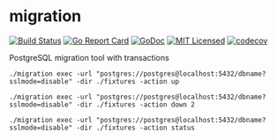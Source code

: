# migration
[![Build Status](https://travis-ci.org/gosidekick/migration.svg?branch=master)](https://travis-ci.org/gosidekick/migration)
[![Go Report Card](https://goreportcard.com/badge/github.com/gosidekick/migration)](https://goreportcard.com/report/github.com/gosidekick/migration/v2)
[![GoDoc](https://godoc.org/github.com/gosidekick/migration?status.png)](https://godoc.org/github.com/gosidekick/migration/v2)
[![MIT Licensed](https://img.shields.io/badge/license-MIT-green.svg)](https://tldrlegal.com/license/mit-license)
[![codecov](https://codecov.io/gh/gosidekick/migration/branch/master/graph/badge.svg)](https://codecov.io/gh/gosidekick/migration)

PostgreSQL migration tool with transactions

```console
./migration exec -url "postgres://postgres@localhost:5432/dbname?sslmode=disable" -dir ./fixtures -action up
```

```console
./migration exec -url "postgres://postgres@localhost:5432/dbname?sslmode=disable" -dir ./fixtures -action down 2
```

```console
./migration exec -url "postgres://postgres@localhost:5432/dbname?sslmode=disable" -dir ./fixtures -action status
```
